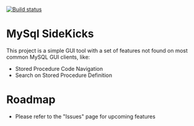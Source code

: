 [![Build status](https://ci.appveyor.com/api/projects/status/i3822mf9yd0rjo3v?svg=true)](https://ci.appveyor.com/project/natenho/mysqlsidekicks)

# MySql SideKicks

This project is a simple GUI tool with a set of features not found on most common MySQL GUI clients, like:
  
  - Stored Procedure Code Navigation
  - Search on Stored Procedure Definition

# Roadmap

  - Please refer to the "Issues" page for upcoming features
